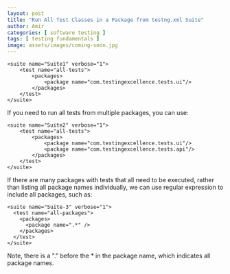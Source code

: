 ```yaml
---
layout: post
title: "Run All Test Classes in a Package from testng.xml Suite"
author: Amir
categories: [ software testing ]
tags: [ testing fundamentals ]
image: assets/images/coming-soon.jpg
---
```


    <suite name="Suite1" verbose="1">
        <test name="all-tests">
            <packages>
                <package name="com.testingexcellence.tests.ui"/>
            </packages>
        </test>
    </suite>

If you need to run all tests from multiple packages, you can use:

    <suite name="Suite2" verbose="1">
        <test name="all-tests">
            <packages>
                <package name="com.testingexcellence.tests.ui"/>
                <package name="com.testingexcellence.tests.api"/>
            </packages>
        </test>
    </suite>

If there are many packages with tests that all need to be executed, rather than listing all package names individually, we can use regular expression to include all packages, such as:

    <suite name="Suite-3" verbose="1">
      <test name="all-packages">
        <packages>
          <package name=".*" />
        </packages>
      </test>
    </suite>

Note, there is a "." before the * in the package name, which indicates all package names.